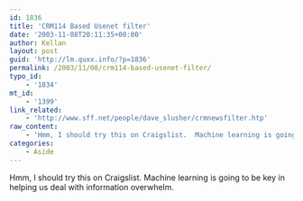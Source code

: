 ```yaml
---
id: 1836
title: 'CRM114 Based Usenet filter'
date: '2003-11-08T20:11:35+00:00'
author: Kellan
layout: post
guid: 'http://lm.quxx.info/?p=1836'
permalink: /2003/11/08/crm114-based-usenet-filter/
typo_id:
    - '1834'
mt_id:
    - '1399'
link_related:
    - 'http://www.sff.net/people/dave_slusher/crmnewsfilter.htp'
raw_content:
    - 'Hmm, I should try this on Craigslist.  Machine learning is going to be key in helping us deal with information overwhelm.'
categories:
    - Aside
---
```


Hmm, I should try this on Craigslist. Machine learning is going to be key in helping us deal with information overwhelm.